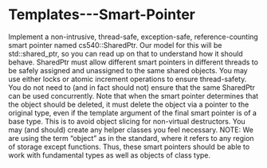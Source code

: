 # Templates---Smart-Pointer
 Implement a non-intrusive, thread-safe, exception-safe, reference-counting smart pointer named cs540::SharedPtr. Our model for this will be std::shared_ptr, so you can read up on that to understand how it should behave.  SharedPtr must allow different smart pointers in different threads to be safely assigned and unassigned to the same shared objects. You may use either locks or atomic increment operations to ensure thread-safety. You do not need to (and in fact should not) ensure that the same SharedPtr can be used concurrently.  Note that when the smart pointer determines that the object should be deleted, it must delete the object via a pointer to the original type, even if the template argument of the final smart pointer is of a base type. This is to avoid object slicing for non-virtual destructors.  You may (and should) create any helper classes you feel necessary.  NOTE: We are using the term “object” as in the standard, where it refers to any region of storage except functions. Thus, these smart pointers should be able to work with fundamental types as well as objects of class type. 
